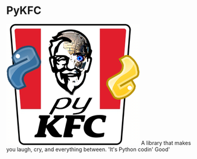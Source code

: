 # PyKFC
![](https://github.com/Shadow-Rhodium/PyKFC/blob/main/PyKFC.png)
A library that makes you laugh, cry, and everything between. 'It's Python codin' Good'
